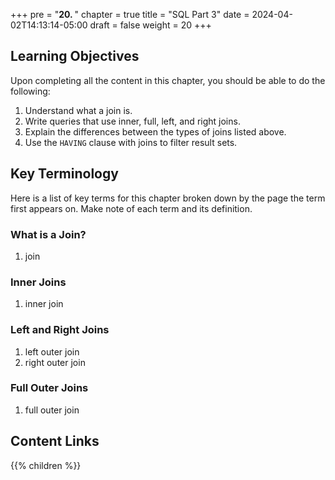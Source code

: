 +++
pre = "<b>20. </b>"
chapter = true
title = "SQL Part 3"
date = 2024-04-02T14:13:14-05:00
draft = false
weight = 20
+++

## Learning Objectives

Upon completing all the content in this chapter, you should be able to do the following:

1. Understand what a join is.
1. Write queries that use inner, full, left, and right joins.
1. Explain the differences between the types of joins listed above.
1. Use the `HAVING` clause with joins to filter result sets.

## Key Terminology

Here is a list of key terms for this chapter broken down by the page the term first appears on. Make note of each term and its definition.

### What is a Join?

1. join

### Inner Joins

1. inner join

### Left and Right Joins

1. left outer join
1. right outer join

### Full Outer Joins

1. full outer join

## Content Links

{{% children %}}
